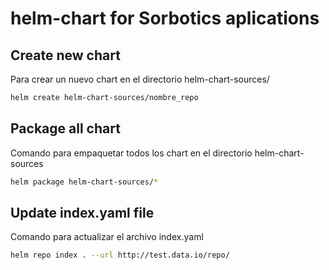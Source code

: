 # helm-chart for Sorbotics aplications

## Create new chart

Para crear un nuevo chart en el directorio helm-chart-sources/

```bash
helm create helm-chart-sources/nombre_repo
```
## Package all chart 

Comando para empaquetar todos los chart en el directorio helm-chart-sources

```bash
helm package helm-chart-sources/*
```

## Update index.yaml file

Comando para actualizar el archivo index.yaml

```bash
helm repo index . --url http://test.data.io/repo/
```